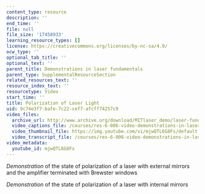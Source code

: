 ```yaml
---
content_type: resource
description: ''
end_time: ''
file: null
file_size: '17458933'
learning_resource_types: []
license: https://creativecommons.org/licenses/by-nc-sa/4.0/
ocw_type: ''
optional_tab_title: ''
optional_text: ''
parent_title: Demonstrations in laser fundamentals
parent_type: SupplementalResourceSection
related_resources_text: ''
resource_index_text: ''
resourcetype: Video
start_time: ''
title: Polarization of Laser Light
uid: 9c74e3f7-bafe-7c22-cef7-afcff74257c9
video_files:
  archive_url: http://www.archive.org/download/MITlaser_demo/laser-fund-demo-3_300k.mp4
  video_captions_file: /courses/res-6-006-video-demonstrations-in-lasers-and-optics-spring-2008/5b197913d6b954a391ebc9d1822989a7_mjwQTL6G8Fs.vtt
  video_thumbnail_file: https://img.youtube.com/vi/mjwQTL6G8Fs/default.jpg
  video_transcript_file: /courses/res-6-006-video-demonstrations-in-lasers-and-optics-spring-2008/e764957c0b029548476084528beee7c0_mjwQTL6G8Fs.pdf
video_metadata:
  youtube_id: mjwQTL6G8Fs
---
```


_Demonstration_ of the state of polarization of a laser with external mirrors and the amplifier terminated with Brewster windows

_Demonstration_ of the state of polarization of a laser with internal mirrors

